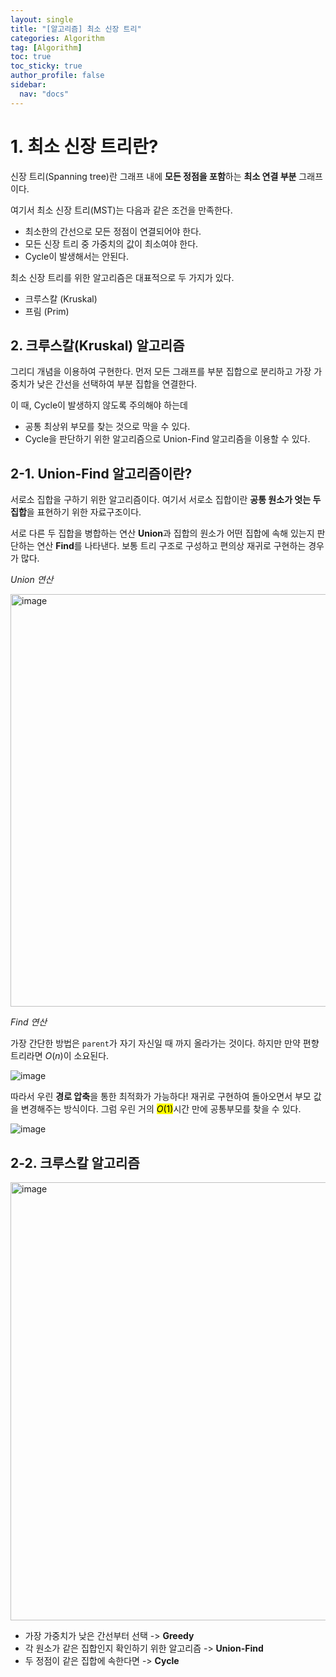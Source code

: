 ```yaml
---
layout: single
title: "[알고리즘] 최소 신장 트리"
categories: Algorithm
tag: [Algorithm]
toc: true
toc_sticky: true
author_profile: false
sidebar:
  nav: "docs"
---
```


# 1. 최소 신장 트리란?

신장 트리(Spanning tree)란 그래프 내에 **모든 정점을 포함**하는 **최소 연결 부분** 그래프이다.

여기서 최소 신장 트리(MST)는 다음과 같은 조건을 만족한다.

- 최소한의 간선으로 모든 정점이 연결되어야 한다.
- 모든 신장 트리 중 가중치의 값이 최소여야 한다.
- Cycle이 발생해서는 안된다.

최소 신장 트리를 위한 알고리즘은 대표적으로 두 가지가 있다.

- 크루스칼 (Kruskal)
- 프림 (Prim)

## 2. 크루스칼(Kruskal) 알고리즘

그리디 개념을 이용하여 구현한다. 먼저 모든 그래프를 부분 집합으로 분리하고 가장 가중치가 낮은 간선을 선택하여 부분 집합을 연결한다.

이 때, Cycle이 발생하지 않도록 주의해야 하는데 

- 공통 최상위 부모를 찾는 것으로 막을 수 있다.
- Cycle을 판단하기 위한 알고리즘으로 Union-Find 알고리즘을 이용할 수 있다.

## 2-1. Union-Find 알고리즘이란?

서로소 집합을 구하기 위한 알고리즘이다. 여기서 서로소 집합이란 **공통 원소가 엇는 두 집합**을 표현하기 위한 자료구조이다. 

서로 다른 두 집합을 병합하는 연산 **Union**과 집합의 원소가 어떤 집합에 속해 있는지 판단하는 연산 **Find**를 나타낸다. 보통 트리 구조로 구성하고 편의상 재귀로 구현하는 경우가 많다.

*Union 연산*

<img width="660" alt="image" src="https://user-images.githubusercontent.com/83194164/233841603-4b5e1e97-a206-4af8-ad59-096a5ec956dc.png">

*Find 연산*

가장 간단한 방법은 `parent`가 자기 자신일 때 까지 올라가는 것이다. 하지만 만약 편향 트리라면 $O(n)$이 소요된다.

![image](https://user-images.githubusercontent.com/83194164/233880640-7f5454bb-ff76-4fc1-8e14-318d5a112669.png)

따라서 우린 **경로 압축**을 통한 최적화가 가능하다! 재귀로 구현하여 돌아오면서 부모 값을 변경해주는 방식이다. 그럼 우린 거의 <mark>$O(1)$</mark>시간 만에 공통부모를 찾을 수 있다.

![image](https://user-images.githubusercontent.com/83194164/233880776-18757bc6-7a7b-4cea-9c57-872d92a342a1.png)

## 2-2. 크루스칼 알고리즘

<img width="701" alt="image" src="https://user-images.githubusercontent.com/83194164/233881592-580c751b-1051-4f97-994e-081f27f83b6a.png">

- 가장 가중치가 낮은 간선부터 선택 -> **Greedy**
- 각 원소가 같은 집합인지 확인하기 위한 알고리즘 -> **Union-Find**
- 두 정점이 같은 집합에 속한다면 -> **Cycle**
